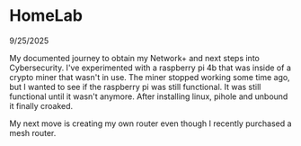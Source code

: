 # HomeLab

9/25/2025

My documented journey to obtain my Network+ and next steps into Cybersecurity.
I've experimented with a raspberry pi 4b that was inside of a crypto miner that wasn't in use.
The miner stopped working some time ago, but I wanted to see if the raspberry pi was still functional.
It was still functional until it wasn't anymore. After installing linux, pihole and unbound it finally croaked.

My next move is creating my own router even though I recently purchased a mesh router.
